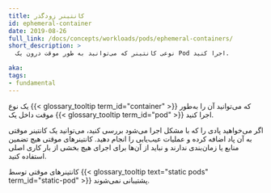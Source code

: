 ```yaml
---
title: کانتینر زودگذر
id: ephemeral-container
date: 2019-08-26
full_link: /docs/concepts/workloads/pods/ephemeral-containers/
short_description: >
  نوعی کانتینر که می‌توانید به طور موقت درون یک Pod اجرا کنید.

aka:
tags:
- fundamental
---
```

یک نوع {{< glossary_tooltip term_id="container" >}} که می‌توانید آن را به‌طور موقت داخل یک {{< glossary_tooltip term_id="pod" >}} اجرا کنید.

<!--more-->

اگر می‌خواهید پادی را که با مشکل اجرا می‌شود بررسی کنید، می‌توانید یک کانتینر موقتی به آن پاد اضافه کرده و عملیات عیب‌یابی را انجام دهید. کانتینرهای موقتی هیچ تضمین منابع یا زمان‌بندی ندارند و نباید از آن‌ها برای اجرای هیچ بخشی از بار کاری اصلی استفاده کنید.

کانتینرهای موقتی توسط {{< glossary_tooltip text="static pods" term_id="static-pod" >}} پشتیبانی نمی‌شوند.
